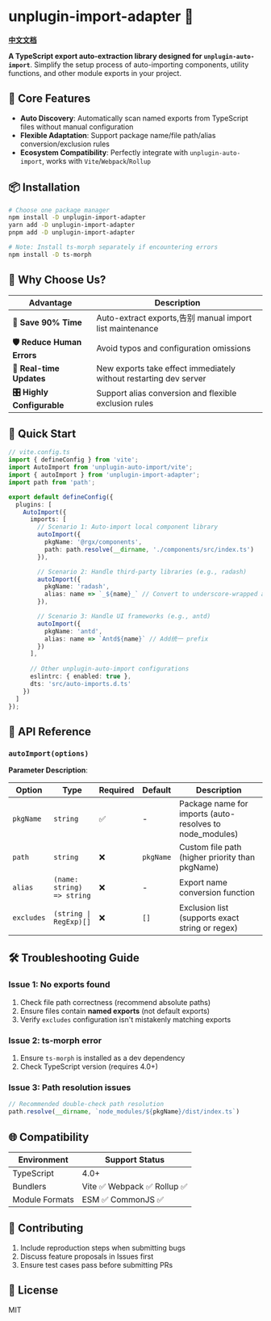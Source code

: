 
# unplugin-import-adapter 🚀  

**[中文文档](https://github.com/JsonLee12138/unplugin-import-adapter/blob/main/README.md)**

**A TypeScript export auto-extraction library designed for `unplugin-auto-import`**. Simplify the setup process of auto-importing components, utility functions, and other module exports in your project.


## 🌟 Core Features  

- **Auto Discovery**: Automatically scan named exports from TypeScript files without manual configuration  
- **Flexible Adaptation**: Support package name/file path/alias conversion/exclusion rules  
- **Ecosystem Compatibility**: Perfectly integrate with `unplugin-auto-import`, works with `Vite`/`Webpack`/`Rollup`


## 📦 Installation  

```bash
# Choose one package manager
npm install -D unplugin-import-adapter
yarn add -D unplugin-import-adapter
pnpm add -D unplugin-import-adapter

# Note: Install ts-morph separately if encountering errors
npm install -D ts-morph
```


## 🤔 Why Choose Us?

| Advantage          | Description                              |
|--------------------|------------------------------------------|
| **🚀 Save 90% Time** | Auto-extract exports,告别 manual import list maintenance |
| **🛡️ Reduce Human Errors** | Avoid typos and configuration omissions  |
| **🔄 Real-time Updates** | New exports take effect immediately without restarting dev server |
| **🎛️ Highly Configurable** | Support alias conversion and flexible exclusion rules |


## 🚦 Quick Start  

```typescript
// vite.config.ts
import { defineConfig } from 'vite';
import AutoImport from 'unplugin-auto-import/vite';
import { autoImport } from 'unplugin-import-adapter';
import path from 'path';

export default defineConfig({
  plugins: [
    AutoImport({
      imports: [
        // Scenario 1: Auto-import local component library
        autoImport({
          pkgName: '@rgx/components',
          path: path.resolve(__dirname, './components/src/index.ts')
        }),

        // Scenario 2: Handle third-party libraries (e.g., radash)
        autoImport({
          pkgName: 'radash',
          alias: name => `_${name}_` // Convert to underscore-wrapped alias
        }),

        // Scenario 3: Handle UI frameworks (e.g., antd)
        autoImport({
          pkgName: 'antd',
          alias: name => `Antd${name}` // Add统一 prefix
        })
      ],
      
      // Other unplugin-auto-import configurations
      eslintrc: { enabled: true },
      dts: 'src/auto-imports.d.ts'
    })
  ]
});
```


## 📖 API Reference  

### `autoImport(options)`

**Parameter Description**:

| Option       | Type                       | Required | Default   | Description                                       |
|--------------|----------------------------|----------|-----------|---------------------------------------------------|
| `pkgName`    | `string`                   | ✅       | -         | Package name for imports (auto-resolves to node_modules) |
| `path`       | `string`                   | ❌       | `pkgName` | Custom file path (higher priority than pkgName)    |
| `alias`      | `(name: string) => string` | ❌       | -         | Export name conversion function                   |
| `excludes`   | `(string \| RegExp)[]`     | ❌       | `[]`      | Exclusion list (supports exact string or regex)   |


## 🛠 Troubleshooting Guide  

### Issue 1: No exports found  

1. Check file path correctness (recommend absolute paths)  
2. Ensure files contain **named exports** (not default exports)  
3. Verify `excludes` configuration isn't mistakenly matching exports  

### Issue 2: ts-morph error  

1. Ensure `ts-morph` is installed as a dev dependency  
2. Check TypeScript version (requires 4.0+)  

### Issue 3: Path resolution issues  

```typescript
// Recommended double-check path resolution
path.resolve(__dirname, `node_modules/${pkgName}/dist/index.ts`)
```


## 🌐 Compatibility  

| Environment  | Support Status              |
|--------------|-----------------------------|
| TypeScript   | 4.0+                        |
| Bundlers     | Vite ✅  Webpack ✅  Rollup ✅ |
| Module Formats | ESM ✅  CommonJS ✅           |


## 🤝 Contributing  

1. Include reproduction steps when submitting bugs  
2. Discuss feature proposals in Issues first  
3. Ensure test cases pass before submitting PRs  


## 📄 License  

MIT  
